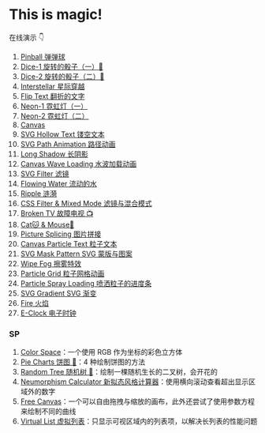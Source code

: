 # This is magic!

在线演示 👇

1.  [Pinball 弹弹球](http://quantum-rose.github.io/magic-web/01-pinball/)
2.  [Dice-1 旋转的骰子（一）🎲](http://quantum-rose.github.io/magic-web/02-dice-1/)
3.  [Dice-2 旋转的骰子（二）🎲](http://quantum-rose.github.io/magic-web/03-dice-2/)
4.  [Interstellar 星际穿越](http://quantum-rose.github.io/magic-web/04-interstellar/)
5.  [Flip Text 翻折的文字](http://quantum-rose.github.io/magic-web/05-flip-text/)
6.  [Neon-1 霓虹灯（一）](http://quantum-rose.github.io/magic-web/06-neon-1/)
7.  [Neon-2 霓虹灯（二）](http://quantum-rose.github.io/magic-web/07-neon-2/)
8.  [Canvas](http://quantum-rose.github.io/magic-web/08-canvas/)
9.  [SVG Hollow Text 镂空文本](http://quantum-rose.github.io/magic-web/09-SVG-hollow-text/)
10. [SVG Path Animation 路径动画](http://quantum-rose.github.io/magic-web/10-SVG-path-animation/)
11. [Long Shadow 长阴影](http://quantum-rose.github.io/magic-web/11-long-shadow/)
12. [Canvas Wave Loading 水波加载动画](http://quantum-rose.github.io/magic-web/12-canvas-wave-loading/)
13. [SVG Filter 滤镜](http://quantum-rose.github.io/magic-web/13-SVG-filter/)
14. [Flowing Water 流动的水](http://quantum-rose.github.io/magic-web/14-flowing-water/)
15. [Ripple 涟漪](http://quantum-rose.github.io/magic-web/15-ripple/)
16. [CSS Filter & Mixed Mode 滤镜与混合模式](http://quantum-rose.github.io/magic-web/16-CSS-filter-&-mixed-mode/)
17. [Broken TV 故障电视 📺](http://quantum-rose.github.io/magic-web/17-broken-TV/)
18. [Cat🐱 & Mouse🐀](http://quantum-rose.github.io/magic-web/18-cat-&-mouse/)
19. [Picture Splicing 图片拼接](http://quantum-rose.github.io/magic-web/19-picture-splicing/)
20. [Canvas Particle Text 粒子文本](http://quantum-rose.github.io/magic-web/20-canvas-particle-text/)
21. [SVG Mask Pattern SVG 蒙版与图案](http://quantum-rose.github.io/magic-web/21-SVG-mask-pattern/)
22. [Wipe Fog 擦雾特效](http://quantum-rose.github.io/magic-web/22-wipe-fog/)
23. [Particle Grid 粒子网格动画](http://quantum-rose.github.io/magic-web/23-particle-grid/)
24. [Particle Spray Loading 喷洒粒子的进度条](http://quantum-rose.github.io/magic-web/24-particle-spray-loading/)
25. [SVG Gradient SVG 渐变](http://quantum-rose.github.io/magic-web/25-SVG-gradient/)
26. [Fire 火焰](http://quantum-rose.github.io/magic-web/26-fire/)
27. [E-Clock 电子时钟](http://quantum-rose.github.io/magic-web/27-e-clock/)

### SP

1. [Color Space](http://quantum-rose.github.io/magic-web/sp-01-color-space/)：一个使用 RGB 作为坐标的彩色立方体
2. [Pie Charts 饼图 🍕](http://quantum-rose.github.io/magic-web/sp-02-pie-charts/)：4 种绘制饼图的方法
3. [Random Tree 随机树 🌳](http://quantum-rose.github.io/magic-web/sp-03-random-tree/)：绘制一棵随机生长的二叉树，会开花的
4. [Neumorphism Calculator 新拟态风格计算器](http://quantum-rose.github.io/magic-web/sp-04-neumorphism-calculator/)：使用横向滚动查看超出显示区域外的数字
5. [Free Canvas](http://quantum-rose.github.io/magic-web/sp-05-free-canvas/)：一个可以自由拖拽与缩放的画布，此外还尝试了使用参数方程来绘制不同的曲线
6. [Virtual List 虚拟列表](http://quantum-rose.github.io/magic-web/sp-06-virtual-list/)：只显示可视区域内的列表项，以解决长列表的性能问题
